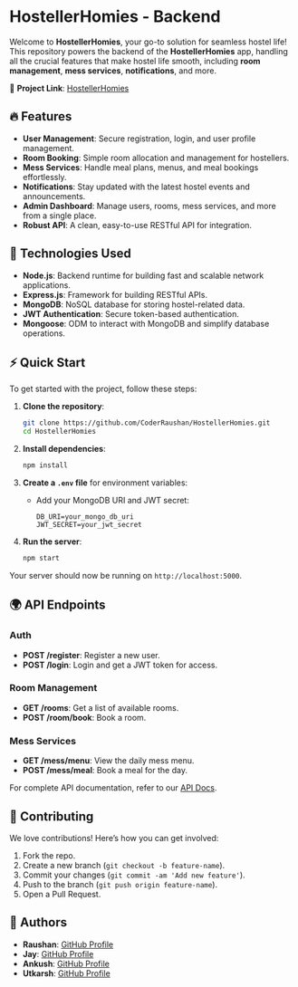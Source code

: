 # HostellerHomies - Backend

Welcome to **HostellerHomies**, your go-to solution for seamless hostel life! This repository powers the backend of the **HostellerHomies** app, handling all the crucial features that make hostel life smooth, including **room management**, **mess services**, **notifications**, and more.

🚀 **Project Link**: [HostellerHomies](https://github.com/CoderRaushan/HostellerHomies)

## 🔥 Features

- **User Management**: Secure registration, login, and user profile management.
- **Room Booking**: Simple room allocation and management for hostellers.
- **Mess Services**: Handle meal plans, menus, and meal bookings effortlessly.
- **Notifications**: Stay updated with the latest hostel events and announcements.
- **Admin Dashboard**: Manage users, rooms, mess services, and more from a single place.
- **Robust API**: A clean, easy-to-use RESTful API for integration.

## 🚀 Technologies Used

- **Node.js**: Backend runtime for building fast and scalable network applications.
- **Express.js**: Framework for building RESTful APIs.
- **MongoDB**: NoSQL database for storing hostel-related data.
- **JWT Authentication**: Secure token-based authentication.
- **Mongoose**: ODM to interact with MongoDB and simplify database operations.

## ⚡️ Quick Start

To get started with the project, follow these steps:

1. **Clone the repository**:

   ```bash
   git clone https://github.com/CoderRaushan/HostellerHomies.git
   cd HostellerHomies
   ```

2. **Install dependencies**:

   ```bash
   npm install
   ```

3. **Create a `.env` file** for environment variables:

   - Add your MongoDB URI and JWT secret:
     ```env
     DB_URI=your_mongo_db_uri
     JWT_SECRET=your_jwt_secret
     ```

4. **Run the server**:
   ```bash
   npm start
   ```

Your server should now be running on `http://localhost:5000`.

## 🌍 API Endpoints

### Auth

- **POST /register**: Register a new user.
- **POST /login**: Login and get a JWT token for access.

### Room Management

- **GET /rooms**: Get a list of available rooms.
- **POST /room/book**: Book a room.

### Mess Services

- **GET /mess/menu**: View the daily mess menu.
- **POST /mess/meal**: Book a meal for the day.

For complete API documentation, refer to our [API Docs](#).

## 🤝 Contributing

We love contributions! Here’s how you can get involved:

1. Fork the repo.
2. Create a new branch (`git checkout -b feature-name`).
3. Commit your changes (`git commit -am 'Add new feature'`).
4. Push to the branch (`git push origin feature-name`).
5. Open a Pull Request.

## 🌟 Authors

- **Raushan**: [GitHub Profile](https://github.com/CoderRaushan)
- **Jay**: [GitHub Profile](https://github.com/jayjaisswal)
- **Ankush**: [GitHub Profile](https://github.com/ankushkumar2122)
- **Utkarsh**: [GitHub Profile](https://github.com/u4utkarsh)
